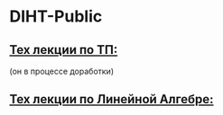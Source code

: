 # DIHT-Public
## [Тех лекции по ТП:](https://github.com/Falier77777/DIHT-Public/blob/master/Notes/2sem/TP_DIHT_2sem_2020/TP.pdf)
(он в процессе доработки)
## [Тех лекции по Линейной Алгебре:](https://github.com/Falier77777/DIHT-Public/blob/master/Notes/2sem/Linear_Algebra/Linear_Algebra_2sem_2020.pdf)
